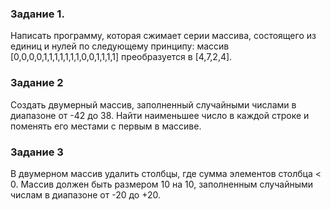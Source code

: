 ### Задание 1.
Написать программу, которая сжимает серии массива, состоящего из единиц и нулей по следующему принципу:
массив [0,0,0,0,1,1,1,1,1,1,1,0,0,1,1,1,1] преобразуется в [4,7,2,4].

### Задание 2
Создать двумерный массив, заполненный случайными числами в диапазоне от -42 до 38. Найти наименьшее число в каждой строке и поменять его местами с первым в массиве.

### Задание 3
В двумерном массив удалить столбцы, где сумма элементов столбца < 0. Массив должен быть размером 10 на 10, заполненным случайными числам в диапазоне от -20 до +20.
